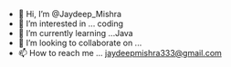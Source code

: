 - 👋 Hi, I’m @Jaydeep_Mishra
- 👀 I’m interested in ... coding
- 🌱 I’m currently learning ...Java
- 💞️ I’m looking to collaborate on ...
- 📫 How to reach me ... jaydeepmishra333@gmail.com

<!---
Jaydeep-777777777777777/Jaydeep-777777777777777 is a ✨ special ✨ repository because its `README.md` (this file) appears on your GitHub profile.
You can click the Preview link to take a look at your changes.
--->
